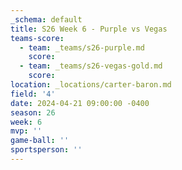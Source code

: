 ```yaml
---
_schema: default
title: S26 Week 6 - Purple vs Vegas
teams-score:
  - team: _teams/s26-purple.md
    score:
  - team: _teams/s26-vegas-gold.md
    score:
location: _locations/carter-baron.md
field: '4'
date: 2024-04-21 09:00:00 -0400
season: 26
week: 6
mvp: ''
game-ball: ''
sportsperson: ''
---
```

